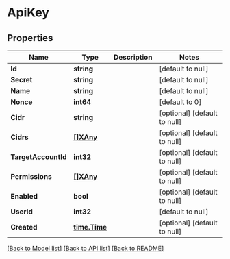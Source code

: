 # ApiKey

## Properties
Name | Type | Description | Notes
------------ | ------------- | ------------- | -------------
**Id** | **string** |  | [default to null]
**Secret** | **string** |  | [default to null]
**Name** | **string** |  | [default to null]
**Nonce** | **int64** |  | [default to 0]
**Cidr** | **string** |  | [optional] [default to null]
**Cidrs** | [**[]XAny**](x-any.md) |  | [optional] [default to null]
**TargetAccountId** | **int32** |  | [optional] [default to null]
**Permissions** | [**[]XAny**](x-any.md) |  | [optional] [default to null]
**Enabled** | **bool** |  | [optional] [default to null]
**UserId** | **int32** |  | [default to null]
**Created** | [**time.Time**](time.Time.md) |  | [optional] [default to null]

[[Back to Model list]](../README.md#documentation-for-models) [[Back to API list]](../README.md#documentation-for-api-endpoints) [[Back to README]](../README.md)


